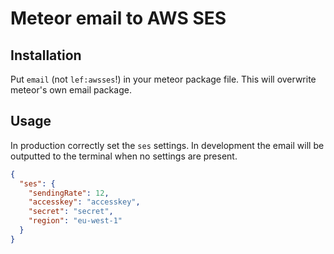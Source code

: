 # Meteor email to AWS SES

## Installation

Put `email` (not `lef:awsses`!) in your meteor package file. This will overwrite meteor's own email package.

## Usage

In production correctly set the `ses` settings. In development the email will be outputted to the terminal when no settings are present.

```JSON
{
  "ses": {
    "sendingRate": 12,
    "accesskey": "accesskey",
    "secret": "secret",
    "region": "eu-west-1"
  }
}
```
